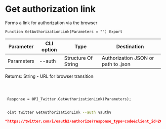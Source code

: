 ﻿---
sidebar_position: 1
---

# Get authorization link
 Forms a link for authorization via the browser



`Function GetAuthorizationLink(Parameters = "") Export`

 | Parameter | CLI option | Type | Destination |
 |-|-|-|-|
 | Parameters | --auth | Structure Of String | Authorization JSON or path to .json |

 
 Returns: String - URL for browser transition

<br/>




```bsl title="Code example"
 
 Response = OPI_Twitter.GetAuthorizationLink(Parameters);
```
	


```sh title="CLI command example"
 
 oint twitter GetAuthorizationLink --auth %auth%

```

```json title="Result"
"https://twitter.com/i/oauth2/authorize?response_type=code&client_id=ZG1vSmxlVTJXYi05M2c0ek9iV246MTpjaQ&redirect_uri=https%3A%2F%2Fapi.athenaeum.digital%2Fopi%2Fhs%2Ftwitter&scope=tweet.read%20tweet.write%20tweet.moderate.write%20users.read%20follows.read%20follows.write%20offline.access%20space.read%20mute.read%20mute.write%20like.read%20like.write%20list.read%20list.write%20block.read%20block.write%20bookmark.read%20bookmark.write&state=state&code_challenge=challenge&code_challenge_method=plain"
```
